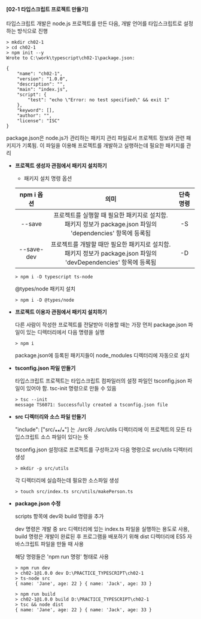 #### [02-1 타입스크립트 프로젝트 만들기]

타입스크립트 개발은 node.js 프로젝트를 만든 다음, 개발 언어를 타입스크립트로 설정하는 방식으로 진행

```shell
> mkdir ch02-1
> cd ch02-1
> npm init --y
Wrote to C:\work\typescript\ch02-1\package.json:

{
	"name": "ch02-1",
	"version": "1.0.0",
	"description": "",
	"main": "index.js",
	"script": {
		"test": "echo \"Error: no test specified\" && exit 1"
	},
	"keyword": [],
	"author": "",
	"license": "ISC"
}
```

package.json은 node.js가 관리하는 패키지 관리 파일로서 프로젝트 정보와 관련 패키지가 기록됨. 이 파일을 이용해 프로젝트를 개발하고 실행하는데 필요한 패키지를 관리

- **프로젝트 생성자 관점에서 패키지 설치하기**

  * 패키지 설치 명령 옵션

  | npm i 옵션 |                             의미                             | 단축 명령 |
  | :--------: | :----------------------------------------------------------: | :-------: |
  |   --save   | 프로젝트를 실행할 때 필요한 패키지로 설치함. <br />패키지 정보가 package.json 파일의 'dependencies' 항목에 등록됨 |    -S     |
  | --save-dev | 프로젝트를 개발할 때만 필요한 패키지로 설치함. <br />패키지 정보가 package.json 파일의 'devDependencies' 항목에 등록됨 |    -D     |

  ```shell
  > npm i -D typescript ts-node
  ```

  @types/node 패키지 설치

  ```shell
  > npm i -D @types/node
  ```

- **프로젝트 이용자 관점에서 패키지 설치하기**

  다른 사람이 작성한 프로젝트를 전달받아 이용할 때는 가장 먼저 package.json 파일이 있는 디렉터리에서 다음 명령을 실행

  ```shell
  > npm i
  ```

  package.json에 등록된 패키지들이 node_modules 디렉터리에 자동으로 설치

- **tsconfig.json 파일 만들기**

  타입스크립트 프로젝트는 타입스크립트 컴파일러의 설정 파일인 tsconfig.json 파일이 있어야 함. tsc-init 명령으로 만들 수 있음

  ```shell
  > tsc --init
  message TS6071: Successfully created a tsconfig.json file
  ```

* **src 디렉터리와 소스 파일 만들기**

  "include": ["src/⁎⁎/⁎"] 는 ./src와 ./src/utils 디렉터리에 이 프로젝트의 모든 타입스크립트 소스 파일이 있다는 뜻

  tsconfig.json 설정대로 프로젝트를 구성하고자 다음 명령으로 src/utils 디렉터리 생성

  ```shell
  > mkdir -p src/utils
  ```

  각 디렉터리에 실습하는데 필요한 소스파일 생성

  ```shell
  > touch src/index.ts src/utils/makePerson.ts
  ```

* **package.json 수정**

  scripts 항목에 dev와 build 명령을 추가

  dev 명령은 개발 중 src 디렉터리에 있는 index.ts 파일을 실행하는 용도로 사용, build 명령은 개발이 완료된 후 프로그램을 배포하기 위해 dist 디렉터리에 ES5 자바스크립트 파일을 만들 때 사용

  해당 명령들은 'npm run 명령' 형태로 사용

  ```shell
  > npm run dev
  > ch02-1@1.0.0 dev D:\PRACTICE_TYPESCRIPT\ch02-1
  > ts-node src
  { name: 'Jane', age: 22 } { name: 'Jack', age: 33 }
  ```

  ```shell
  > npm run build
  > ch02-1@1.0.0 build D:\PRACTICE_TYPESCRIPT\ch02-1
  > tsc && node dist
  { name: 'Jane', age: 22 } { name: 'Jack', age: 33 }
  ```
